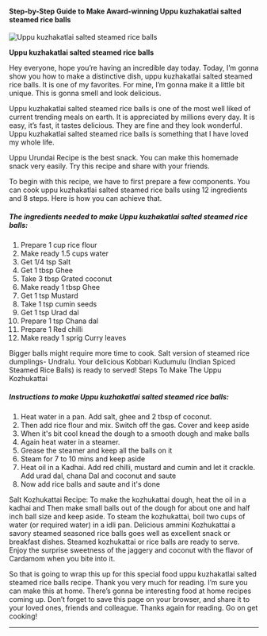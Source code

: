             

#### Step-by-Step Guide to Make Award-winning Uppu kuzhakatlai salted steamed rice balls

![Uppu kuzhakatlai salted steamed rice balls](https://img-global.cpcdn.com/recipes/73fc16d913b3deef/751x532cq70/uppu-kuzhakatlai-salted-steamed-rice-balls-recipe-main-photo.jpg)

**Uppu kuzhakatlai salted steamed rice balls**

Hey everyone, hope you’re having an incredible day today. Today, I’m gonna show you how to make a distinctive dish, uppu kuzhakatlai salted steamed rice balls. It is one of my favorites. For mine, I’m gonna make it a little bit unique. This is gonna smell and look delicious.

Uppu kuzhakatlai salted steamed rice balls is one of the most well liked of current trending meals on earth. It is appreciated by millions every day. It is easy, it’s fast, it tastes delicious. They are fine and they look wonderful. Uppu kuzhakatlai salted steamed rice balls is something that I have loved my whole life.

Uppu Urundai Recipe is the best snack. You can make this homemade snack very easily. Try this recipe and share with your friends.

To begin with this recipe, we have to first prepare a few components. You can cook uppu kuzhakatlai salted steamed rice balls using 12 ingredients and 8 steps. Here is how you can achieve that.

##### The ingredients needed to make Uppu kuzhakatlai salted steamed rice balls:

1.  Prepare 1 cup rice flour
2.  Make ready 1.5 cups water
3.  Get 1/4 tsp Salt
4.  Get 1 tbsp Ghee
5.  Take 3 tbsp Grated coconut
6.  Make ready 1 tbsp Ghee
7.  Get 1 tsp Mustard
8.  Take 1 tsp cumin seeds
9.  Get 1 tsp Urad dal
10.  Prepare 1 tsp Chana dal
11.  Prepare 1 Red chilli
12.  Make ready 1 sprig Curry leaves

Bigger balls might require more time to cook. Salt version of steamed rice dumplings- Undralu. Your delicious Kobbari Kudumulu (Indian Spiced Steamed Rice Balls) is ready to served! Steps To Make The Uppu Kozhukattai

##### Instructions to make Uppu kuzhakatlai salted steamed rice balls:

1.  Heat water in a pan. Add salt, ghee and 2 tbsp of coconut.
2.  Then add rice flour and mix. Switch off the gas. Cover and keep aside
3.  When it's bit cool knead the dough to a smooth dough and make balls
4.  Again heat water in a steamer.
5.  Grease the steamer and keep all the balls on it
6.  Steam for 7 to 10 mins and keep aside
7.  Heat oil in a Kadhai. Add red chilli, mustard and cumin and let it crackle. Add urad dal, chana Dal and coconut and saute
8.  Now add rice balls and saute and it's done

Salt Kozhukattai Recipe: To make the kozhukattai dough, heat the oil in a kadhai and Then make small balls out of the dough for about one and half inch ball size and keep aside. To steam the kozhukattai, boil two cups of water (or required water) in a idli pan. Delicious ammini Kozhukattai a savory steamed seasoned rice balls goes well as excellent snack or breakfast dishes. Steamed kozhukattai or rice balls are ready to serve. Enjoy the surprise sweetness of the jaggery and coconut with the flavor of Cardamom when you bite into it.

So that is going to wrap this up for this special food uppu kuzhakatlai salted steamed rice balls recipe. Thank you very much for reading. I’m sure you can make this at home. There’s gonna be interesting food at home recipes coming up. Don’t forget to save this page on your browser, and share it to your loved ones, friends and colleague. Thanks again for reading. Go on get cooking!

* * *